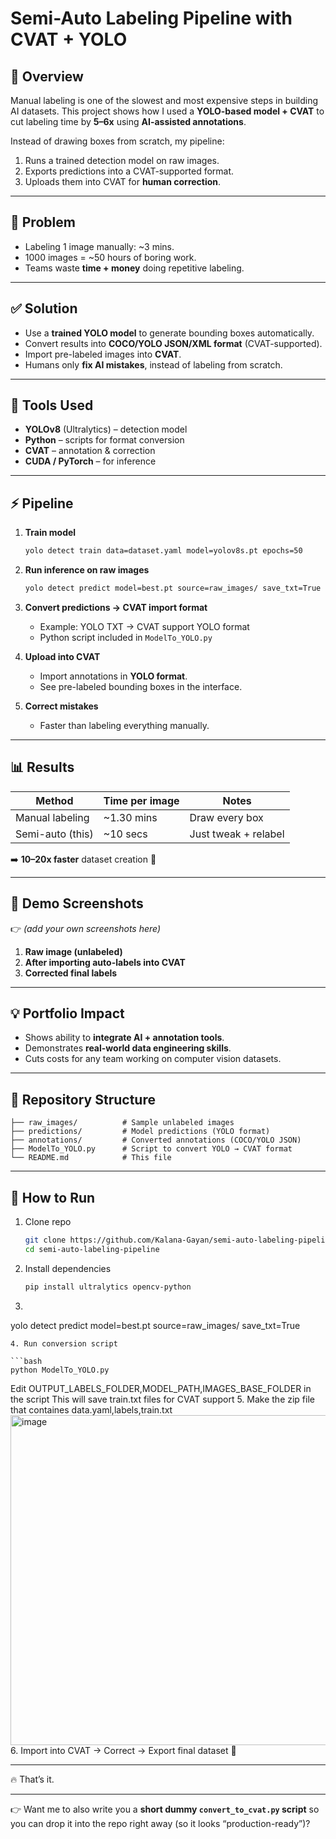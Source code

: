 # Semi-Auto Labeling Pipeline with CVAT + YOLO

## 📌 Overview

Manual labeling is one of the slowest and most expensive steps in building AI datasets.
This project shows how I used a **YOLO-based model + CVAT** to cut labeling time by **5–6x** using **AI-assisted annotations**.

Instead of drawing boxes from scratch, my pipeline:

1. Runs a trained detection model on raw images.
2. Exports predictions into a CVAT-supported format.
3. Uploads them into CVAT for **human correction**.

---

## 🎯 Problem

* Labeling 1 image manually: \~3 mins.
* 1000 images = \~50 hours of boring work.
* Teams waste **time + money** doing repetitive labeling.

---

## ✅ Solution

* Use a **trained YOLO model** to generate bounding boxes automatically.
* Convert results into **COCO/YOLO JSON/XML format** (CVAT-supported).
* Import pre-labeled images into **CVAT**.
* Humans only **fix AI mistakes**, instead of labeling from scratch.

---

## 🔧 Tools Used

* **YOLOv8** (Ultralytics) – detection model
* **Python** – scripts for format conversion
* **CVAT** – annotation & correction
* **CUDA / PyTorch** – for inference

---

## ⚡ Pipeline

1. **Train model**

   ```bash
   yolo detect train data=dataset.yaml model=yolov8s.pt epochs=50
   ```

2. **Run inference on raw images**

   ```bash
   yolo detect predict model=best.pt source=raw_images/ save_txt=True
   ```

3. **Convert predictions → CVAT import format**

   * Example: YOLO TXT → CVAT support YOLO format
   * Python script included in `ModelTo_YOLO.py`

4. **Upload into CVAT**

   * Import annotations in **YOLO format**.
   * See pre-labeled bounding boxes in the interface.

5. **Correct mistakes**

   * Faster than labeling everything manually.

---

## 📊 Results

| Method           | Time per image | Notes                |
| ---------------- | -------------- | -------------------- |
| Manual labeling  | \~1.30 mins       | Draw every box       |
| Semi-auto (this) | \~10 secs      | Just tweak + relabel |

➡️ **10–20x faster** dataset creation 🚀

---

## 📸 Demo Screenshots

👉 *(add your own screenshots here)*

1. **Raw image (unlabeled)**
2. **After importing auto-labels into CVAT**
3. **Corrected final labels**

---

## 💡 Portfolio Impact

* Shows ability to **integrate AI + annotation tools**.
* Demonstrates **real-world data engineering skills**.
* Cuts costs for any team working on computer vision datasets.

---

## 📂 Repository Structure

```
├── raw_images/          # Sample unlabeled images  
├── predictions/         # Model predictions (YOLO format)  
├── annotations/         # Converted annotations (COCO/YOLO JSON)  
├── ModelTo_YOLO.py      # Script to convert YOLO → CVAT format  
└── README.md            # This file  
```

---

## 🚀 How to Run

1. Clone repo

   ```bash
   git clone https://github.com/Kalana-Gayan/semi-auto-labeling-pipeline.git
   cd semi-auto-labeling-pipeline
   ```
2. Install dependencies

   ```bash
   pip install ultralytics opencv-python
   ```
3.   ```bash
   yolo detect predict model=best.pt source=raw_images/ save_txt=True
   ```
4. Run conversion script

   ```bash
   python ModelTo_YOLO.py
   ```
   Edit OUTPUT_LABELS_FOLDER,MODEL_PATH,IMAGES_BASE_FOLDER in the script
   This will save train.txt files for CVAT support 
5. Make the zip file that containes data.yaml,labels,train.txt
<img width="964" height="528" alt="image" src="https://github.com/user-attachments/assets/25ea2472-0879-40fa-898f-7f3c894ce89b" />
6. Import into CVAT → Correct → Export final dataset 🎉

---

🔥 That’s it.

---

👉 Want me to also write you a **short dummy `convert_to_cvat.py` script** so you can drop it into the repo right away (so it looks “production-ready”)?
